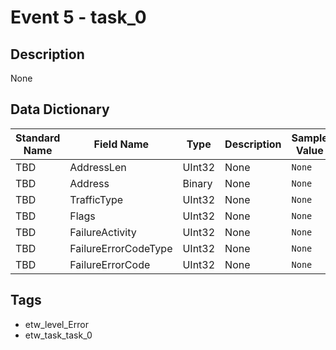 # Event 5 - task_0

## Description
None

## Data Dictionary
|Standard Name|Field Name|Type|Description|Sample Value|
|---|---|---|---|---|
|TBD|AddressLen|UInt32|None|`None`|
|TBD|Address|Binary|None|`None`|
|TBD|TrafficType|UInt32|None|`None`|
|TBD|Flags|UInt32|None|`None`|
|TBD|FailureActivity|UInt32|None|`None`|
|TBD|FailureErrorCodeType|UInt32|None|`None`|
|TBD|FailureErrorCode|UInt32|None|`None`|

## Tags
* etw_level_Error
* etw_task_task_0